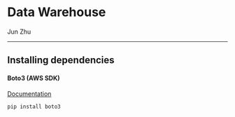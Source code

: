 # Data Warehouse

Jun Zhu
___

## Installing dependencies

#### Boto3 (AWS SDK)

[Documentation](https://boto3.amazonaws.com/v1/documentation/api/latest/index.html)

```
pip install boto3
```